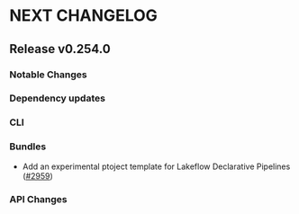 # NEXT CHANGELOG

## Release v0.254.0

### Notable Changes

### Dependency updates

### CLI

### Bundles
* Add an experimental ptoject template for Lakeflow Declarative Pipelines ([#2959](https://github.com/databricks/cli/pull/2959))

### API Changes
